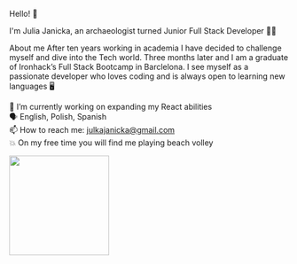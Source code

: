 Hello! 👋

I'm Julia Janicka, an archaeologist turned Junior Full Stack Developer 👩‍💻

About me
After ten years working in academia I have decided to challenge myself and dive into the Tech world. Three months later and I am a graduate of Ironhack’s Full Stack Bootcamp in Barclelona. I see myself as a passionate developer who loves coding and is always open to learning new languages 🖥️

🔭 I’m currently working on expanding my React abilities 
</br>
🗣 English, Polish, Spanish </br>
📫 How to reach me: julkajanicka@gmail.com </br>
💥 On my free time you will find me playing beach volley 


<img height="180em" src="https://github-readme-stats.vercel.app/apijuliajulia89Gapur&show_icons=true&hide_border=true&&count_private=true&include_all_commits=true" />

